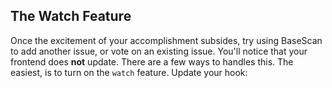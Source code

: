 ## The Watch Feature

Once the excitement of your accomplishment subsides, try using BaseScan to add another issue, or vote on an existing issue. You'll notice that your frontend does **not** update. There are a few ways to handles this. The easiest, is to turn on the `watch` feature. Update your hook:

```typescript

```
